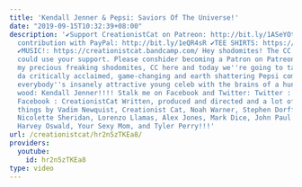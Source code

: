 ```yaml
---
title: 'Kendall Jenner & Pepsi: Saviors Of The Universe!'
date: "2019-09-15T10:32:39+08:00"
description: '✔Support CreationistCat on Patreon: http://bit.ly/1ASeYOt ✔One-time
  contribution with PayPal: http://bit.ly/1eQR4sR ✔TEE SHIRTS: https://teespring.com/stores/creationist-cat
  ✔MUSIC!: https://creationistcat.bandcamp.com/ Hey shodomites! The CC Channel definitely
  could use your support. Please conshider becoming a Patron on Patreon today! Hello
  my precious freaking shodomites, CC here and today we''re going to take a look at
  da critically acclaimed, game-changing and earth shattering Pepsi commercial featuring
  everybody''s insanely attractive young celeb with the brains of a hunk of balsa
  wood: Kendall Jenner!!!! Stalk me on Facebook and Twitter: Twitter : @CreationistCat
  Facebook : CreationistCat Written, produced and directed and a lot of freaking other
  things by Vadim Newquist, Creationist Cat, Noah Warner, Stephen Dorff, Natalie Imbruglia,
  Nicolette Sheridan, Lorenzo Llamas, Alex Jones, Mark Dice, John Paul Watson, Lee
  Harvey Oswald, Your Sexy Mom, and Tyler Perry!!!'
url: /creationistcat/hr2n5zTKEa8/
providers:
  youtube:
    id: hr2n5zTKEa8
type: video
---
```

